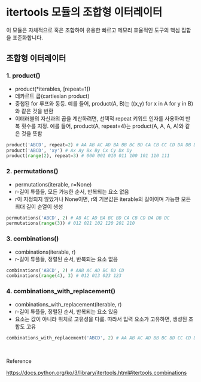 # itertools 모듈의 조합형 이터레이터

이 모듈은 자체적으로 혹은 조합하여 유용한 빠르고 메모리 효율적인 도구의 핵심 집합을 표준화합니다. 

## 조합형 이터레이터

### 1. product()
+ product(*iterables, [repeat=1])
+ 데카르트 곱(cartiesian product)
+ 중첩된 for 루프와 동등. 예를 들어, product(A, B)는 ((x,y) for x in A for y in B)와 같은 것을 반환
+ 이터러블의 자신과의 곱을 계산하려면, 선택적 repeat 키워드 인자를 사용하여 반복 횟수를 지정. 예를 들어, product(A, repeat=4)는 product(A, A, A, A)와 같은 것을 뜻함

```python
product('ABCD', repeat=2) # AA AB AC AD BA BB BC BD CA CB CC CD DA DB DC DD
product('ABCD', 'xy') # Ax Ay Bx By Cx Cy Dx Dy
product(range(2), repeat=3) # 000 001 010 011 100 101 110 111
```

### 2. permutations()
+ permutations(iterable, r=None)
+ r-길이 튜플들, 모든 가능한 순서, 반복되는 요소 없음
+ r이 지정되지 않았거나 None이면, r의 기본값은 iterable의 길이이며 가능한 모든 최대 길이 순열이 생성

```python
permutations('ABCD', 2) # AB AC AD BA BC BD CA CB CD DA DB DC
permutations(range(3)) # 012 021 102 120 201 210
```

### 3. combinations()
+ combinations(iterable, r)
+ r-길이 튜플들, 정렬된 순서, 반복되는 요소 없음

```python
combinations('ABCD', 2) # AAB AC AD BC BD CD
combinations(range(4), 3) # 012 013 023 123
```

### 4. combinations_with_replacement()
+ combinations_with_replacement(iterable, r)
+ r-길이 튜플들, 정렬된 순서, 반복되는 요소 있음
+ 요소는 값이 아니라 위치로 고유성을 다룸. 따라서 입력 요소가 고유하면, 생성된 조합도 고유

```python
combinations_with_replacement('ABCD', 2) # AA AB AC AD BB BC BD CC CD DD
```

<br>

Reference

<https://docs.python.org/ko/3/library/itertools.html#itertools.combinations>